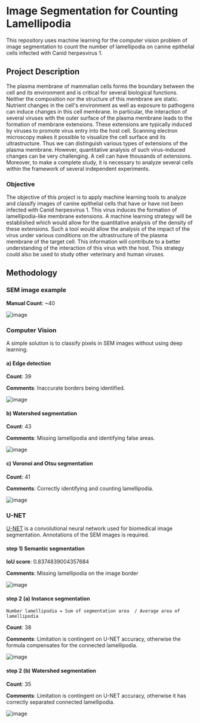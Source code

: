 # Image Segmentation for Counting Lamellipodia
This repository uses machine learning for the computer vision problem of image segmentation to count the number of lamellipodia on canine epithelial cells infected with Canid herpesvirus 1. 

## Project Description
The plasma membrane of mammalian cells forms the boundary between the cell and its environment and is critical for several biological functions. Neither the composition nor the structure of this membrane are static. Nutrient changes in the cell's environment as well as exposure to pathogens can induce changes in this cell membrane. In particular, the interaction of several viruses with the outer surface of the plasma membrane leads to the formation of membrane extensions. These extensions are typically induced by viruses to promote virus entry into the host cell. Scanning electron microscopy makes it possible to visualize the cell surface and its ultrastructure. Thus we can distinguish various types of extensions of the plasma membrane. However, quantitative analysis of such virus-induced changes can be very challenging. A cell can have thousands of extensions. Moreover, to make a complete study, it is necessary to analyze several cells within the framework of several independent experiments. 

### Objective
The objective of this project is to apply machine learning tools to analyze and classify images of canine epithelial cells that have or have not been infected with Canid herpesvirus 1. This virus induces the formation of lamellipodia-like membrane extensions. A machine learning strategy will be established which would allow for the quantitative analysis of the density of these extensions. Such a tool would allow the analysis of the impact of the virus under various conditions on the ultrastructure of the plasma membrane of the target cell. This information will contribute to a better understanding of the interaction of this virus with the host. This strategy could also be used to study other veterinary and human viruses.

## Methodology

### SEM image example
**Manual Count**: ~40

![image](https://github.com/lhui2001/machine-learning-sem/assets/96440609/d5ec4672-2610-4a69-b677-c90ede616ff2)

### Computer Vision
A simple solution is to classify pixels in SEM images without using deep learning. 

#### a) Edge detection
**Count**: 39

**Comments**: Inaccurate borders being identified.

![image](https://github.com/lucy-mhui/machine-learning-sem/assets/96440609/0530cf71-5e3c-4736-a63b-8f619ee1be32)

#### b) Watershed segmentation
**Count**: 43

**Comments**: Missing lamellipodia and identifying false areas.

![image](https://github.com/lhui2001/machine-learning-sem/assets/96440609/230722a1-f0db-46d1-8300-d65db4419054)

#### c) Voronoi and Otsu segmentation 
**Count**: 41

**Comments**: Correctly identifying and counting lamellipodia.

![image](https://github.com/lucy-mhui/machine-learning-sem/assets/96440609/c986e1c9-0c20-4005-82c6-62d480d4e7e4)

### U-NET
[U-NET](https://arxiv.org/abs/1505.04597v1) is a convolutional neural network used for biomedical image segmentation. Annotations of the SEM images is required. 

#### step 1) Semantic segmentation
**IoU score**: 0.8374839004357684

**Comments**: Missing lamellipodia on the image border

![image](https://github.com/lhui2001/machine-learning-sem/assets/96440609/3f7ac103-d685-46f0-8b00-1dbd274f78f5)

#### step 2 (a) Instance segmentation
`Number lamellipodia = Sum of segmentation area  / Average area of lamellipodia`

**Count**: 38

**Comments**: Limitation is contingent on U-NET accuracy, otherwise the formula compensates for the connected lamellipodia.

![image](https://github.com/lhui2001/machine-learning-sem/assets/96440609/570cadc9-001c-4345-a6f8-897877d0c4f7)


#### step 2 (b) Watershed segmentation
**Count**: 35

**Comments**: Limitation is contingent on U-NET accuracy, otherwise it has correctly separated connected lamellipodia.

![image](https://github.com/lhui2001/machine-learning-sem/assets/96440609/9a9ae812-96de-41ed-bc0c-aec91fb63c73)
